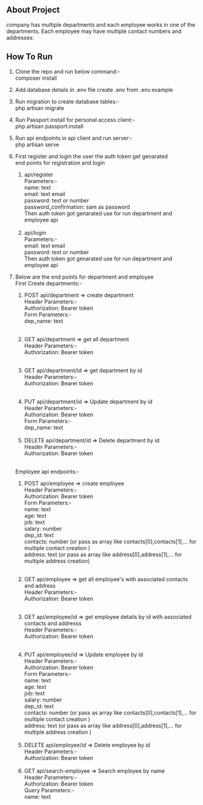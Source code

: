 ## About Project

 company has multiple departments and each employee works in one of the departments. Each employee may have multiple contact numbers and addresses:

 ## How To Run

 1. Clone the repo and run below command:- <br />
     composer install

2. Add database details in .env file create .env from .env.example  

3. Run migration to create database tables:- <br />
    php artisan migrate

4. Run Passport install for personal access client:- <br />
    php artisan passport:install

5. Run api endpoints in api client and run server:- <br />
    php artisan serve

6. First register and login the user the auth token get genarated  <br />
    end points for registration and login <br />
    1. api/register <br />
       Parameters:-  <br />
        name: text <br />
        email: text email <br />
        password: text or number <br />
        password_confirmation: sam as password <br />
    Then auth token got genarated use for run department and employee api <br /> 
    <br />

   2. api/login <br />
       Parameters:-  <br />
        email: text email <br />
        password: text or number <br />
   Then auth token got genarated use for run department and employee api <br /> 

6. Below are the end points for department and employee  <br />
    First Create departments:-  <br />
    1. POST api/department => create department  <br />
      Header Parameters:-  <br />
       Authorization: Bearer token <br />
      Form Parameters:-  <br />
       dep_name: text <br />
      <br /> 

   2. GET api/department  => get all department  <br />
      Header Parameters:-  <br />
       Authorization: Bearer token <br />
      <br />

    3. GET api/department/id  => get department by id  <br />
      Header Parameters:-  <br />
       Authorization: Bearer token <br />
      <br />  

    4. PUT api/department/id  => Update department by id  <br />
      Header Parameters:-  <br />
       Authorization: Bearer token <br />
      Form Parameters:-  <br />
       dep_name: text <br />
      <br />  

    5. DELETE api/department/id  => Delete department by id  <br />
      Header Parameters:-  <br />
       Authorization: Bearer token <br />
      <br />  

    Employee api endpoints:-  <br />

     1. POST api/employee => create employee  <br />
      Header Parameters:-  <br />
       Authorization: Bearer token <br />
      Form Parameters:-  <br />
       name: text <br />
       age: text <br />
       job: text <br />
       salary: number <br />
       dep_id: text <br />
       contacts: number (or pass as array like contacts[0],contacts[1],... for multiple contact creation ) <br />
       address: text (or pass as array like address[0],address[1],... for multiple address creation) <br />
      <br /> 

   2. GET api/employee  => get all employee's with associated contacts and address  <br />
      Header Parameters:-  <br />
       Authorization: Bearer token <br />
      <br />

    3. GET api/employee/id  => get employee details by id with associated contacts and addresss  <br />
      Header Parameters:-  <br />
       Authorization: Bearer token <br />
      <br />  

    4. PUT api/employee/id  => Update employee by id  <br />
      Header Parameters:-  <br />
       Authorization: Bearer token <br />
      Form Parameters:-  <br />
       name: text <br />
       age: text <br />
       job: text <br />
       salary: number <br />
       dep_id: text <br />
       contacts: number (or pass as array like contacts[0],contacts[1],... for multiple contact creation ) <br />
       address: text (or pass as array like address[0],address[1],... for multiple address creation ) <br />
      <br /> 

    5. DELETE api/employee/id  => Delete employee by id  <br />
      Header Parameters:-  <br />
       Authorization: Bearer token <br />
      <br />  
    
    6. GET api/search-employee  => Search employee by name  <br />
      Header Parameters:-  <br />
       Authorization: Bearer token <br />
      Query Parameters:-  <br />
       name: text <br />
      <br />  

  
